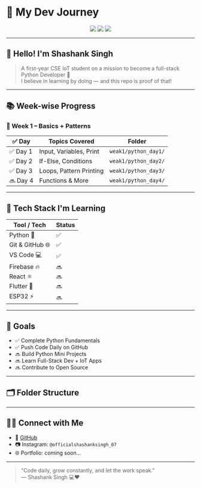 # 🚀 My Dev Journey

<p align="center">
  <img src="https://img.shields.io/badge/Code-Python-blue?style=flat-square&logo=python">
  <img src="https://img.shields.io/badge/Daily%20Practice-ON-green?style=flat-square">
  <img src="https://img.shields.io/github/last-commit/Shashanksingh-01/Dev-journey?style=flat-square">
</p>

---

## 👋 Hello! I'm **Shashank Singh**
> A first-year CSE IoT student on a mission to become a full-stack Python Developer 🚀  
> I believe in learning by doing — and this repo is proof of that!

---

## 📚 Week-wise Progress

### 🔸 Week 1 – Basics + Patterns
| ✅ Day | Topics Covered | Folder |
|-------|----------------|--------|
| ✅ Day 1 | Input, Variables, Print | `weak1/python_day1/` |
| ✅ Day 2 | If-Else, Conditions | `weak1/python_day2/` |
| ✅ Day 3 | Loops, Pattern Printing | `weak1/python_day3/` |
| 🔜 Day 4 | Functions & More | `weak1/python_day4/` |

---

## 🔧 Tech Stack I'm Learning

| Tool / Tech     | Status |
|-----------------|--------|
| Python 🐍        | ✅ |
| Git & GitHub 🌐 | ✅ |
| VS Code 💻       | ✅ |
| Firebase 🔥      | 🔜 |
| React ⚛️         | 🔜 |
| Flutter 📱       | 🔜 |
| ESP32 ⚡         | 🔜 |

---

## 🎯 Goals

- ✅ Complete Python Fundamentals
- ✅ Push Code Daily on GitHub
- 🔜 Build Python Mini Projects
- 🔜 Learn Full-Stack Dev + IoT Apps
- 🔜 Contribute to Open Source

---

## 🗂️ Folder Structure


---

## 🧑‍💻 Connect with Me

- 🔗 [GitHub](https://github.com/Shashanksingh-01)
- 📷 Instagram: `@officialshashanksingh_07`
- 🌐 Portfolio: coming soon...

---

> “Code daily, grow constantly, and let the work speak.”  
> — Shashank Singh 💻❤️
